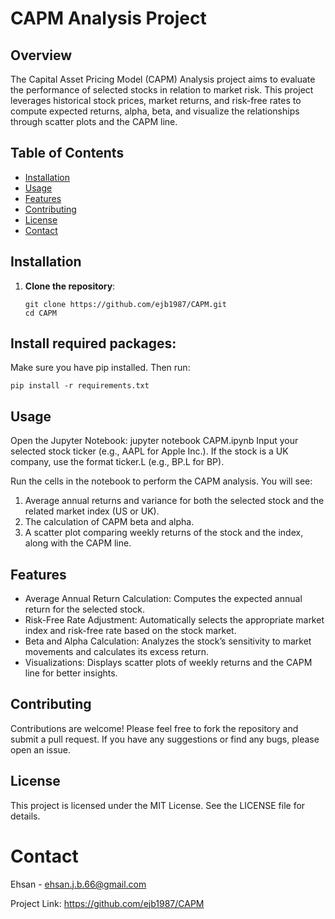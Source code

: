 # CAPM Analysis Project

## Overview

The Capital Asset Pricing Model (CAPM) Analysis project aims to evaluate the performance of selected stocks in relation to market risk. This project leverages historical stock prices, market returns, and risk-free rates to compute expected returns, alpha, beta, and visualize the relationships through scatter plots and the CAPM line.

## Table of Contents

- [Installation](#installation)
- [Usage](#usage)
- [Features](#features)
- [Contributing](#contributing)
- [License](#license)
- [Contact](#contact)

## Installation

1. **Clone the repository**:
   ```
   git clone https://github.com/ejb1987/CAPM.git
   cd CAPM
## Install required packages:
Make sure you have pip installed. Then run:
   ```
   pip install -r requirements.txt
   ```
## Usage
Open the Jupyter Notebook:
jupyter notebook CAPM.ipynb
Input your selected stock ticker (e.g., AAPL for Apple Inc.). If the stock is a UK company, use the format ticker.L (e.g., BP.L for BP).

Run the cells in the notebook to perform the CAPM analysis. You will see:

1. Average annual returns and variance for both the selected stock and the related market index (US or UK).
2. The calculation of CAPM beta and alpha.
3. A scatter plot comparing weekly returns of the stock and the index, along with the CAPM line.

## Features
* Average Annual Return Calculation: Computes the expected annual return for the selected stock.
* Risk-Free Rate Adjustment: Automatically selects the appropriate market index and risk-free rate based on the stock market.
* Beta and Alpha Calculation: Analyzes the stock’s sensitivity to market movements and calculates its excess return.
* Visualizations: Displays scatter plots of weekly returns and the CAPM line for better insights.

## Contributing
Contributions are welcome! Please feel free to fork the repository and submit a pull request. If you have any suggestions or find any bugs, please open an issue.

## License
This project is licensed under the MIT License. See the LICENSE file for details.

# Contact

Ehsan - ehsan.j.b.66@gmail.com

Project Link: https://github.com/ejb1987/CAPM
